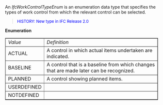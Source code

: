 An _IfcWorkControlTypeEnum_ is an enumeration data type that specifies the types of work control from which the relevant control can be selected.

> <font color="#0000FF" size="-1">HISTORY: New type in IFC
		Release 2.0</font>

**Enumeration**

<table border="1"> 
		<tr> 
		  <td><i>Value</i></td> 
		  <td><i>Definition</i></td> 
		</tr> 
		<tr> 
		  <td>ACTUAL</td> 
		  <td>A control in which actual items undertaken are indicated.</td>  
		</tr> 
		<tr> 
		  <td>BASELINE</td> 
		  <td>A control that is a baseline from which changes that are made later
			 can be recognized.</td> 
		</tr> 
		<tr> 
		  <td>PLANNED</td> 
		  <td>A control showing planned items.</td>  
		</tr> 
		<tr> 
		  <td>USERDEFINED</td> 
		  <td></td>  
		</tr>
		<tr> 
		  <td>NOTDEFINED</td> 
		  <td></td>  
		</tr>
	 </table>